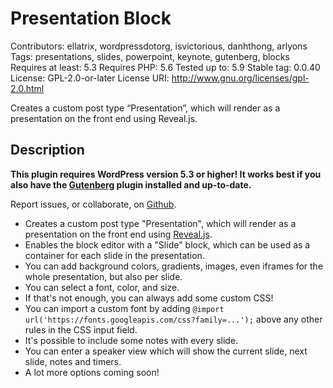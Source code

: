 # Presentation Block

Contributors:      ellatrix, wordpressdotorg, isvictorious, danhthong, arlyons
Tags:              presentations, slides, powerpoint, keynote, gutenberg, blocks
Requires at least: 5.3
Requires PHP:      5.6
Tested up to:      5.9
Stable tag:        0.0.40
License:           GPL-2.0-or-later
License URI:       http://www.gnu.org/licenses/gpl-2.0.html

Creates a custom post type “Presentation”, which will render as a presentation on the front end using Reveal.js.

## Description

**This plugin requires WordPress version 5.3 or higher! It works best if you also have the [Gutenberg](https://wordpress.org/plugins/gutenberg/) plugin installed and up-to-date.**

Report issues, or collaborate, on [Github](https://github.com/abstractwp/slide).

* Creates a custom post type "Presentation", which will render as a presentation on the front end using [Reveal.js](https://revealjs.com).
* Enables the block editor with a "Slide" block, which can be used as a container for each slide in the presentation.
* You can add background colors, gradients, images, even iframes for the whole presentation, but also per slide.
* You can select a font, color, and size.
* If that's not enough, you can always add some custom CSS!
* You can import a custom font by adding `@import url('https://fonts.googleapis.com/css?family=...');` above any other rules in the CSS input field.
* It's possible to include some notes with every slide.
* You can enter a speaker view which will show the current slide, next slide, notes and timers.
* A lot more options coming soon!
